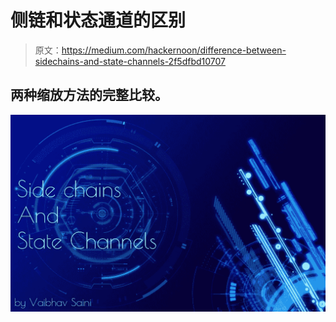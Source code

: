# 侧链和状态通道的区别

> 原文：<https://medium.com/hackernoon/difference-between-sidechains-and-state-channels-2f5dfbd10707>

## 两种缩放方法的完整比较。

![](img/045a6e4ae1b894ee9aceb057d7a02e06.png)